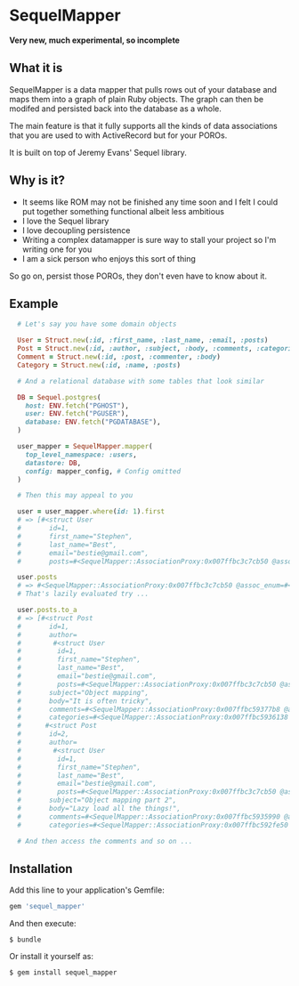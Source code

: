 # SequelMapper

**Very new, much experimental, so incomplete**

## What it is

SequelMapper is a data mapper that pulls rows out of your database and maps
them into a graph of plain Ruby objects. The graph can then be modifed and
persisted back into the database as a whole.

The main feature is that it fully supports all the kinds of data associations
that you are used to with ActiveRecord but for your POROs.

It is built on top of Jeremy Evans' Sequel library.

## Why is it?

* It seems like ROM may not be finished any time soon and I felt I could put
  together something functional albeit less ambitious
* I love the Sequel library
* I love decoupling persistence
* Writing a complex datamapper is sure way to stall your project so I'm writing
  one for you
* I am a sick person who enjoys this sort of thing

So go on, persist those POROs, they don't even have to know about it.

## Example

```ruby
  # Let's say you have some domain objects

  User = Struct.new(:id, :first_name, :last_name, :email, :posts)
  Post = Struct.new(:id, :author, :subject, :body, :comments, :categories)
  Comment = Struct.new(:id, :post, :commenter, :body)
  Category = Struct.new(:id, :name, :posts)

  # And a relational database with some tables that look similar

  DB = Sequel.postgres(
    host: ENV.fetch("PGHOST"),
    user: ENV.fetch("PGUSER"),
    database: ENV.fetch("PGDATABASE"),
  )

  user_mapper = SequelMapper.mapper(
    top_level_namespace: :users,
    datastore: DB,
    config: mapper_config, # Config omitted
  )

  # Then this may appeal to you

  user = user_mapper.where(id: 1).first
  # => [#<struct User
  #       id=1,
  #       first_name="Stephen",
  #       last_name="Best",
  #       email="bestie@gmail.com",
  #       posts=#<SequelMapper::AssociationProxy:0x007ffbc3c7cb50 @assoc_enum=#<Enumerator::Lazy: ...>, @removed_nodes=[]>>]

  user.posts
  # => #<SequelMapper::AssociationProxy:0x007ffbc3c7cb50 @assoc_enum=#<Enumerator::Lazy: ...>, @removed_nodes=[]>
  # That's lazily evaluated try ...

  user.posts.to_a
  # => [#<struct Post
  #       id=1,
  #       author=
  #        #<struct User
  #         id=1,
  #         first_name="Stephen",
  #         last_name="Best",
  #         email="bestie@gmail.com",
  #         posts=#<SequelMapper::AssociationProxy:0x007ffbc3c7cb50 @assoc_enum=#<Enumerator::Lazy: ...>, @removed_nodes=[]>>,
  #       subject="Object mapping",
  #       body="It is often tricky",
  #       comments=#<SequelMapper::AssociationProxy:0x007ffbc59377b8 @assoc_enum=#<Enumerator::Lazy: ...>, @removed_nodes=[]>,
  #       categories=#<SequelMapper::AssociationProxy:0x007ffbc5936138 @assoc_enum=#<Enumerator::Lazy: ...>, @removed_nodes=[]>>,
  #      #<struct Post
  #       id=2,
  #       author=
  #        #<struct User
  #         id=1,
  #         first_name="Stephen",
  #         last_name="Best",
  #         email="bestie@gmail.com",
  #         posts=#<SequelMapper::AssociationProxy:0x007ffbc3c7cb50 @assoc_enum=#<Enumerator::Lazy: ...>, @removed_nodes=[]>>,
  #       subject="Object mapping part 2",
  #       body="Lazy load all the things!",
  #       comments=#<SequelMapper::AssociationProxy:0x007ffbc5935990 @assoc_enum=#<Enumerator::Lazy: ...>, @removed_nodes=[]>,
  #       categories=#<SequelMapper::AssociationProxy:0x007ffbc592fe50 @assoc_enum=#<Enumerator::Lazy: ...>, @removed_nodes=[]>>]

  # And then access the comments and so on ...
```

## Installation

Add this line to your application's Gemfile:

```ruby
gem 'sequel_mapper'
```

And then execute:

    $ bundle

Or install it yourself as:

    $ gem install sequel_mapper

